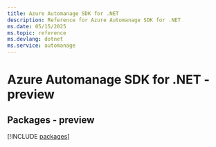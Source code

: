 ```yaml
---
title: Azure Automanage SDK for .NET
description: Reference for Azure Automanage SDK for .NET
ms.date: 05/15/2025
ms.topic: reference
ms.devlang: dotnet
ms.service: automanage
---
```

# Azure Automanage SDK for .NET - preview
## Packages - preview
[!INCLUDE [packages](automanage-index.md)]